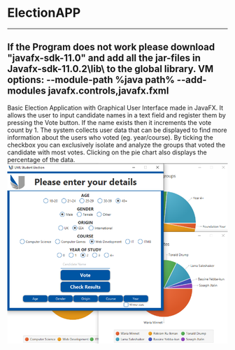 # ElectionAPP
---------------------------------------------------------------------------------------------
If the Program does not work please download "javafx-sdk-11.0" and add all the jar-files in
Javafx-sdk-11.0.2\lib\ to the global library.
VM options: --module-path %java path% --add-modules javafx.controls,javafx.fxml
---------------------------------------------------------------------------------------------

Basic Election Application with Graphical User Interface made in JavaFX. It allows the user to input candidate names in a text field
and register them by pressing the Vote button. If the name exists then it increments the vote count by 1.
The system collects user data that can be displayed to find more information about the users who voted
(eg. year/course). By ticking the checkbox you can exclusively isolate and analyze the groups that voted the
candidate with most votes. Clicking on the pie chart also displays the percentage of the data.
![Screenshot](src/packagefiles/MEDIA/application_screenshot.png)



